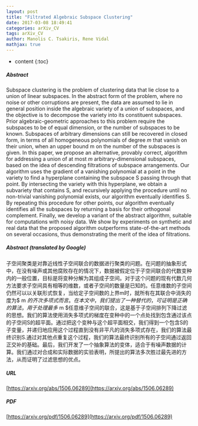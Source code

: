 ```yaml
---
layout: post
title: "Filtrated Algebraic Subspace Clustering"
date: 2017-03-08 18:49:41
categories: arXiv_CV
tags: arXiv_CV
author: Manolis C. Tsakiris, Rene Vidal
mathjax: true
---
```


* content
{:toc}

##### Abstract
Subspace clustering is the problem of clustering data that lie close to a union of linear subspaces. In the abstract form of the problem, where no noise or other corruptions are present, the data are assumed to lie in general position inside the algebraic variety of a union of subspaces, and the objective is to decompose the variety into its constituent subspaces. Prior algebraic-geometric approaches to this problem require the subspaces to be of equal dimension, or the number of subspaces to be known. Subspaces of arbitrary dimensions can still be recovered in closed form, in terms of all homogeneous polynomials of degree $m$ that vanish on their union, when an upper bound m on the number of the subspaces is given. In this paper, we propose an alternative, provably correct, algorithm for addressing a union of at most $m$ arbitrary-dimensional subspaces, based on the idea of descending filtrations of subspace arrangements. Our algorithm uses the gradient of a vanishing polynomial at a point in the variety to find a hyperplane containing the subspace S passing through that point. By intersecting the variety with this hyperplane, we obtain a subvariety that contains S, and recursively applying the procedure until no non-trivial vanishing polynomial exists, our algorithm eventually identifies S. By repeating this procedure for other points, our algorithm eventually identifies all the subspaces by returning a basis for their orthogonal complement. Finally, we develop a variant of the abstract algorithm, suitable for computations with noisy data. We show by experiments on synthetic and real data that the proposed algorithm outperforms state-of-the-art methods on several occasions, thus demonstrating the merit of the idea of filtrations.

##### Abstract (translated by Google)
子空间聚类是对靠近线性子空间联合的数据进行聚类的问题。在问题的抽象形式中，在没有噪声或其他腐败存在的情况下，数据被假定位于子空间联合的代数变种内的一般位置，目标是将变种分解为其组成子空间。对于这个问题的现有代数几何方法要求子空间具有相等的维数，或者子空间的数量是已知的。任意维数的子空间仍然可以以关联形式恢复，当给定子空间数的上界m时，就所有在其联合中消失的度为$ m $的齐次多项式而言。在本文中，我们提出了一种替代的，可证明是正确的算法，用于处理最多$ m $任意维子空间的联合，这是基于子空间排列下降过滤的思想。我们的算法使用消失多项式的梯度在变种中的一个点处找到包含通过该点的子空间S的超平面。通过把这个变种与这个超平面相交，我们得到一个包含S的子变量，并递归地应用这个过程直到没有非平凡的消失多项式存在，我们的算法最终识别S.通过对其他点重复这个过程，我们的算法最终识别所有的子空间通过返回正交补的基础。最后，我们开发了一个抽象算法的变体，适合于有噪声数据的计算。我们通过对合成和实际数据的实验表明，所提出的算法多次胜过最先进的方法，从而证明了过滤思想的优点。

##### URL
[https://arxiv.org/abs/1506.06289](https://arxiv.org/abs/1506.06289)

##### PDF
[https://arxiv.org/pdf/1506.06289](https://arxiv.org/pdf/1506.06289)

